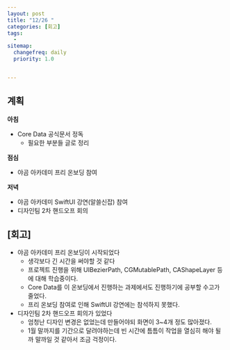 ```yaml
---
layout: post
title: "12/26 "
categories: [회고]
tags: 
  - 
sitemap:
  changefreq: daily
  priority: 1.0


---
```


## 계획

**아침**

- Core Data 공식문서 정독
  - 필요한 부분들 글로 정리

**점심**

- 야곰 아카데미 프리 온보딩 참여

**저녁**

- 야곰 아카데미 SwiftUI 강연(알쓸신잡) 참여
- 디자인팀 2차 핸드오프 회의

## [회고]

- 야곰 아카데미 프리 온보딩이 시작되었다
  - 생각보다 긴 시간을 써야할 것 같다
  - 프로젝트 진행을 위해 UIBezierPath, CGMutablePath, CAShapeLayer 등에 대해 학습중이다.
  - Core Data를 이 온보딩에서 진행하는 과제에서도 진행하기에 공부할 수고가 줄었다.
  - 프리 온보딩 참여로 인해 SwiftUI 강연에는 참석하지 못했다.
- 디자인팀 2차 핸드오프 회의가 있었다
  - 엄청난 디자인 변경은 없었는데 만들어야되 화면이 3~4개 정도 많아졌다.
  - 1월 말까지를 기간으로 달려야하는데 빈 시간에 틈틈이 작업을 열심히 해야 될까 말까일 것 같아서 조금 걱정이다.